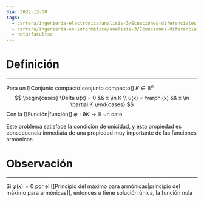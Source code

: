 ```yaml
---
dia: 2022-12-08
tags:
  - carrera/ingeniería-electrónica/analisis-3/Ecuaciones-diferenciales
  - carrera/ingeniería-en-informática/analisis-3/Ecuaciones-diferenciales
  - nota/facultad
---
```

# Definición
---
Para un [[Conjunto compacto|conjunto compacto]] $K \in \mathbb{R}^n$ $$ \begin{cases} 
	\Delta u(x) = 0 && x \in K \\
	u(x) = \varphi(x) && x \in \partial K
\end{cases} $$
Con la [[Función|función]] $\varphi : \partial K \to \mathbb R$ un dato

Este problema satisface la condición de unicidad, y esta propiedad es consecuencia inmediata de una propiedad muy importante de las funciones armonicas

# Observación
---
Si $\varphi(x) = 0$ por el [[Principio del máximo para armónicas|principio del máximo para armónicas]], entonces $u$ tiene solución única, la función nula